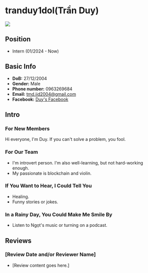 # tranduy1dol(Trần Duy)

![](https://avatars.githubusercontent.com/u/124806253?s=400&u=698e89323e15cc7ccd30e2b247a581bd6756b431&v=4)

## Position

- Intern (01/2024 - Now)

## Basic Info

- **DoB:** 27/12/2004
- **Gender:** Male
- **Phone number:** 0963269684
- **Email:** tmd.iid2004@gmail.com
- **Facebook:** [Duy's Facebook](https://www.facebook.com/TranDuy1Dol/)

## Intro

### For New Members

Hi everyone, I'm Duy. If you can't solve a problem, you fool.

### For Our Team

- I'm introvert person. I'm also well-learning, but not hard-working enough.
- My passionate is blockchain and violin.
### If You Want to Hear, I Could Tell You

- Healing.
- Funny stories or jokes.

### In a Rainy Day, You Could Make Me Smile By

- Listen to Ngọt's music or turning on a podcast.

## Reviews

### [Review Date and/or Reviewer Name]

- [Review content goes here.]
